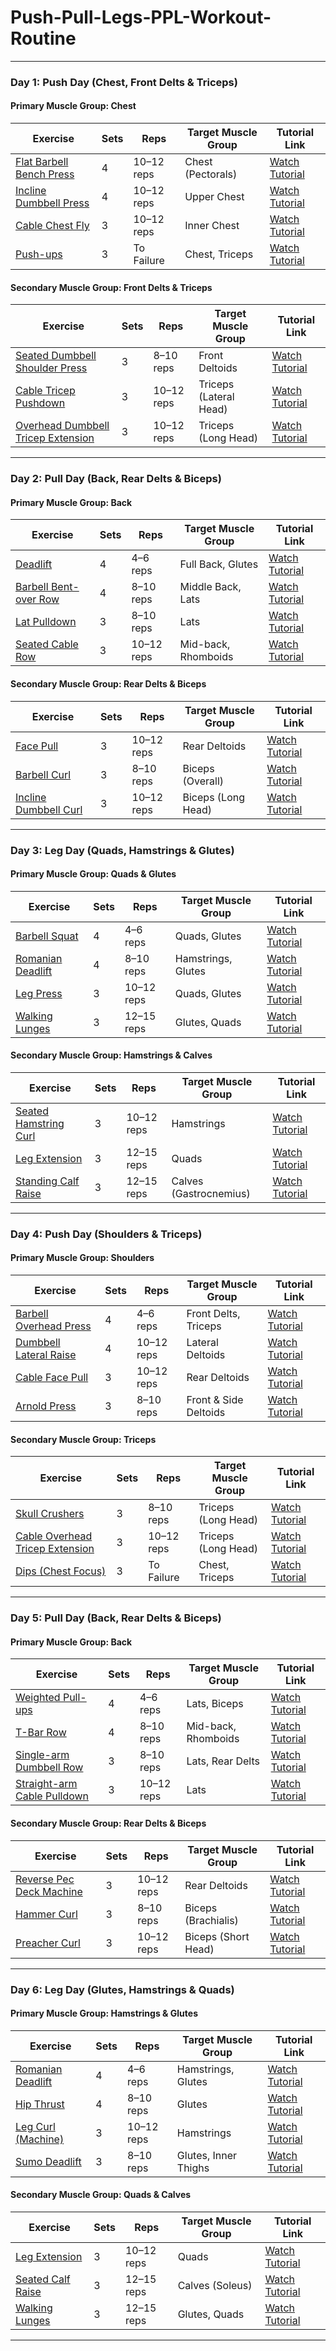 # Push-Pull-Legs-PPL-Workout-Routine
---

### **Day 1: Push Day (Chest, Front Delts & Triceps)**

#### **Primary Muscle Group: Chest**

| Exercise                                                                 | Sets | Reps       | Target Muscle Group | Tutorial Link                                                 |
| ------------------------------------------------------------------------ | ---- | ---------- | ------------------- | ------------------------------------------------------------- |
| [Flat Barbell Bench Press](Exercises/Chest.md#1-flat-barbell-bench-press) | 4    | 10–12 reps | Chest (Pectorals)   | [Watch Tutorial](https://youtu.be/4Y2ZdHCOXok?si=Se6cFojWz1Y7olXI) |
| [Incline Dumbbell Press](Exercises/Chest.md#2-incline-dumbbell-press)     | 4    | 10–12 reps | Upper Chest         | [Watch Tutorial](https://youtu.be/QsYre__-aro?si=NHXDClYWcp9H900S) |
| [Cable Chest Fly](Exercises/Chest.md#3-cablemachine-chest-fly)            | 3    | 10–12 reps | Inner Chest         | [Watch Tutorial](https://www.youtube.com/watch?v=mLgYNdxj-Vw) |
| [Push-ups](Exercises/Chest.md#4-push-ups)                                 | 3    | To Failure | Chest, Triceps      | [Watch Tutorial](https://youtube.com/shorts/GHJgsTIW_bQ?si=fNzWW9uSUVGdXhi3) |

#### **Secondary Muscle Group: Front Delts & Triceps**

| Exercise                                                                                  | Sets | Reps       | Target Muscle Group    | Tutorial Link                                                 |
| ----------------------------------------------------------------------------------------- | ---- | ---------- | ---------------------- | ------------------------------------------------------------- |
| [Seated Dumbbell Shoulder Press](Exercises/Shoulder.md#1-seated-dumbbell-shoulder-press)  | 3    | 8–10 reps  | Front Deltoids         | [Watch Tutorial](https://www.youtube.com/shorts/k6tzKisR3NY) |
| [Cable Tricep Pushdown](Exercises/Triceps.md#1-cable-tricep-pushdown)                     | 3    | 10–12 reps | Triceps (Lateral Head) | [Watch Tutorial](https://www.youtube.com/watch?v=_w-HpW70nSQ) |
| [Overhead Dumbbell Tricep Extension](Exercises/Triceps.md#2-overhead-dumbbell-tricep-extension) | 3    | 10–12 reps | Triceps (Long Head)    | [Watch Tutorial](https://www.youtube.com/watch?v=rqjLV14AeiU) |

---

### **Day 2: Pull Day (Back, Rear Delts & Biceps)**

#### **Primary Muscle Group: Back**

| Exercise                                                                 | Sets | Reps       | Target Muscle Group | Tutorial Link                                                 |
| ------------------------------------------------------------------------ | ---- | ---------- | ------------------- | ------------------------------------------------------------- |
| [Deadlift](Exercises/Back.md#1-deadlift)                                 | 4    | 4–6 reps   | Full Back, Glutes   | [Watch Tutorial](https://www.youtube.com/watch?v=ZaTM37cfiDs) |
| [Barbell Bent-over Row](Exercises/Back.md#2-barbell-bent-over-row)       | 4    | 8–10 reps  | Middle Back, Lats   | [Watch Tutorial](https://www.youtube.com/watch?v=wdMkA0F5eww) |
| [Lat Pulldown](Exercises/Back.md#3-lat-pulldown)                         | 3    | 8–10 reps  | Lats                | [Watch Tutorial](https://www.youtube.com/watch?v=AOpi-p0cJkc) |
| [Seated Cable Row](Exercises/Back.md#5-seated-cable-row)                 | 3    | 10–12 reps | Mid-back, Rhomboids | [Watch Tutorial](https://www.youtube.com/watch?v=xQNrFHEMhI4) |

#### **Secondary Muscle Group: Rear Delts & Biceps**

| Exercise                                                                 | Sets | Reps       | Target Muscle Group | Tutorial Link                                                 |
| ------------------------------------------------------------------------ | ---- | ---------- | ------------------- | ------------------------------------------------------------- |
| [Face Pull](Exercises/Shoulder.md#5-cable-face-pull-also-covers-face-pull) | 3    | 10–12 reps | Rear Deltoids       | [Watch Tutorial](https://www.youtube.com/watch?v=V8dZ3pyiCBo) |
| [Barbell Curl](Exercises/Biceps.md#1-barbell-curl)                       | 3    | 8–10 reps  | Biceps (Overall)    | [Watch Tutorial](https://www.youtube.com/watch?v=JJB8XgKltA8) |
| [Incline Dumbbell Curl](Exercises/Biceps.md#2-incline-dumbbell-curl)      | 3    | 10–12 reps | Biceps (Long Head)  | [Watch Tutorial](https://www.youtube.com/watch?v=ESppyBlP958) |

---

### **Day 3: Leg Day (Quads, Hamstrings & Glutes)**

#### **Primary Muscle Group: Quads & Glutes**

| Exercise                                                                 | Sets | Reps       | Target Muscle Group | Tutorial Link                                                 |
| ------------------------------------------------------------------------ | ---- | ---------- | ------------------- | ------------------------------------------------------------- |
| [Barbell Squat](Exercises/Quads%20&%20Glutes.md#1-barbell-squat)         | 4    | 4–6 reps   | Quads, Glutes       | [Watch Tutorial](https://www.youtube.com/watch?v=gcNh17Ckjgg) |
| [Romanian Deadlift](Exercises/Quads%20&%20Glutes.md#2-romanian-deadlift-rdl) | 4    | 8–10 reps  | Hamstrings, Glutes  | [Watch Tutorial](https://www.youtube.com/shorts/Wou9zVQrAfs) |
| [Leg Press](Exercises/Quads%20&%20Glutes.md#3-leg-press)                 | 3    | 10–12 reps | Quads, Glutes       | [Watch Tutorial](https://www.youtube.com/shorts/nDh_BlnLCGc) |
| [Walking Lunges](Exercises/Quads%20&%20Glutes.md#4-walking-lunges)       | 3    | 12–15 reps | Glutes, Quads       | [Watch Tutorial](https://www.youtube.com/watch?v=wrwwXE_x-pQ) |

#### **Secondary Muscle Group: Hamstrings & Calves**

| Exercise                                                                 | Sets | Reps       | Target Muscle Group    | Tutorial Link                                                 |
| ------------------------------------------------------------------------ | ---- | ---------- | ---------------------- | ------------------------------------------------------------- |
| [Seated Hamstring Curl](Exercises/Hamstrings.md#1-seated-hamstring-curl) | 3    | 10–12 reps | Hamstrings             | [Watch Tutorial](https://www.youtube.com/shorts/_lgE0gPvbik) |
| [Leg Extension](Exercises/Quads%20&%20Glutes.md#7-leg-extension)         | 3    | 12–15 reps | Quads                  | [Watch Tutorial](https://www.youtube.com/shorts/d3d2yz7V26c) |
| [Standing Calf Raise](Exercises/Calves.md#1-standing-calf-raise)         | 3    | 12–15 reps | Calves (Gastrocnemius) | [Watch Tutorial](https://www.youtube.com/shorts/baEXLy09Ncc) |

---

### **Day 4: Push Day (Shoulders & Triceps)**

#### **Primary Muscle Group: Shoulders**

| Exercise                                                                 | Sets | Reps       | Target Muscle Group   | Tutorial Link                                                 |
| ------------------------------------------------------------------------ | ---- | ---------- | --------------------- | ------------------------------------------------------------- |
| [Barbell Overhead Press](Exercises/Shoulder.md#4-barbell-overhead-press) | 4    | 4–6 reps   | Front Delts, Triceps  | [Watch Tutorial](https://www.youtube.com/watch?v=2yjwXTZQDDI) |
| [Dumbbell Lateral Raise](Exercises/Shoulder.md#2-dumbbell-lateral-raise) | 4    | 10–12 reps | Lateral Deltoids      | [Watch Tutorial](https://www.youtube.com/watch?v=kDqklk1ZESo) |
| [Cable Face Pull](Exercises/Shoulder.md#5-cable-face-pull-also-covers-face-pull) | 3    | 10–12 reps | Rear Deltoids         | [Watch Tutorial](https://www.youtube.com/watch?v=rep-qVOkqgk) |
| [Arnold Press](Exercises/Shoulder.md#3-arnold-press)                     | 3    | 8–10 reps  | Front & Side Deltoids | [Watch Tutorial](https://www.youtube.com/watch?v=vj2w851ZHRM) |

#### **Secondary Muscle Group: Triceps**

| Exercise                                                                                  | Sets | Reps       | Target Muscle Group | Tutorial Link                                                 |
| ----------------------------------------------------------------------------------------- | ---- | ---------- | ------------------- | ------------------------------------------------------------- |
| [Skull Crushers](Exercises/Triceps.md#3-skull-crushers-lying-tricep-extensions)           | 3    | 8–10 reps  | Triceps (Long Head) | [Watch Tutorial](https://www.youtube.com/watch?v=d_KZxkY_0cM) |
| [Cable Overhead Tricep Extension](Exercises/Triceps.md#4-cable-overhead-tricep-extension) | 3    | 10–12 reps | Triceps (Long Head) | [Watch Tutorial](https://www.youtube.com/watch?v=6SS6K3lAwZ8) |
| [Dips (Chest Focus)](Exercises/Chest.md#5-dips-chest-focus)                              | 3    | To Failure | Chest, Triceps      | [Watch Tutorial](https://www.youtube.com/watch?v=2z8JmcrW-As) |

---

### **Day 5: Pull Day (Back, Rear Delts & Biceps)**

#### **Primary Muscle Group: Back**

| Exercise                                                                 | Sets | Reps       | Target Muscle Group | Tutorial Link                                                 |
| ------------------------------------------------------------------------ | ---- | ---------- | ------------------- | ------------------------------------------------------------- |
| [Weighted Pull-ups](Exercises/Back.md#4-pull-ups--weighted-pull-ups)     | 4    | 4–6 reps   | Lats, Biceps        | [Watch Tutorial](https://www.youtube.com/watch?v=eGo4IYlbE5g) |
| [T-Bar Row](Exercises/Back.md#6-t-bar-row)                               | 4    | 8–10 reps  | Mid-back, Rhomboids | [Watch Tutorial](https://www.youtube.com/watch?v=nCQGQ5qBQTA) |
| [Single-arm Dumbbell Row](Exercises/Back.md#7-single-arm-dumbbell-row)   | 3    | 8–10 reps  | Lats, Rear Delts    | [Watch Tutorial](https://www.youtube.com/watch?v=pYcpY20QaE8) |
| [Straight-arm Cable Pulldown](Exercises/Back.md#8-straight-arm-cable-pulldown) | 3    | 10–12 reps | Lats                | [Watch Tutorial](https://www.youtube.com/watch?v=pj1YjzAyLNM) |

#### **Secondary Muscle Group: Rear Delts & Biceps**

| Exercise                                                                 | Sets | Reps       | Target Muscle Group | Tutorial Link                                                 |
| ------------------------------------------------------------------------ | ---- | ---------- | ------------------- | ------------------------------------------------------------- |
| [Reverse Pec Deck Machine](Exercises/Shoulder.md#6-reverse-pec-deck-machine-rear-delt-fly) | 3    | 10–12 reps | Rear Deltoids       | [Watch Tutorial](https://www.youtube.com/watch?v=EaWjrkMuBCc) |
| [Hammer Curl](Exercises/Biceps.md#3-hammer-curl)                         | 3    | 8–10 reps  | Biceps (Brachialis) | [Watch Tutorial](https://www.youtube.com/watch?v=TwD-YGVP4Bk) |
| [Preacher Curl](Exercises/Biceps.md#4-preacher-curl)                     | 3    | 10–12 reps | Biceps (Short Head) | [Watch Tutorial](https://www.youtube.com/watch?v=vgDmwQioykc) |

---

### **Day 6: Leg Day (Glutes, Hamstrings & Quads)**

#### **Primary Muscle Group: Hamstrings & Glutes**

| Exercise                                                                 | Sets | Reps       | Target Muscle Group  | Tutorial Link                                                 |
| ------------------------------------------------------------------------ | ---- | ---------- | -------------------- | ------------------------------------------------------------- |
| [Romanian Deadlift](Exercises/Quads%20&%20Glutes.md#2-romanian-deadlift-rdl) | 4    | 4–6 reps   | Hamstrings, Glutes   | [Watch Tutorial](https://youtu.be/_oyxCn2iSjU?si=BFtFFRdCBDcrWm8U) |
| [Hip Thrust](Exercises/Quads%20&%20Glutes.md#5-hip-thrust)               | 4    | 8–10 reps  | Glutes               | [Watch Tutorial](https://youtube.com/shorts/96uDbymTaHM?si=1e4QZ7bwWfbHmgrO) |
| [Leg Curl (Machine)](Exercises/Hamstrings.md#2-leg-curl-machine)         | 3    | 10–12 reps | Hamstrings           | [Watch Tutorial](https://youtube.com/shorts/_lgE0gPvbik?si=gTKqG2Hp8oPdVg4O) |
| [Sumo Deadlift](Exercises/Quads%20&%20Glutes.md#6-sumo-deadlift)         | 3    | 8–10 reps  | Glutes, Inner Thighs | [Watch Tutorial](https://youtu.be/XsrD5y8EIKU?si=bZVZRGrgtVSffxdc) |

#### **Secondary Muscle Group: Quads & Calves**

| Exercise                                                                 | Sets | Reps       | Target Muscle Group | Tutorial Link                                                 |
| ------------------------------------------------------------------------ | ---- | ---------- | ------------------- | ------------------------------------------------------------- |
| [Leg Extension](Exercises/Quads%20&%20Glutes.md#7-leg-extension)         | 3    | 10–12 reps | Quads               | [Watch Tutorial](https://youtube.com/shorts/d3d2yz7V26c?si=0AEejqcc3ALEIDWf) |
| [Seated Calf Raise](Exercises/Calves.md#2-seated-calf-raise)             | 3    | 12–15 reps | Calves (Soleus)     | [Watch Tutorial](https://youtu.be/3ZRe_QpvRPg?si=vegYULDSv2OdR6jS) |
| [Walking Lunges](Exercises/Quads%20&%20Glutes.md#4-walking-lunges)       | 3    | 12–15 reps | Glutes, Quads       | [Watch Tutorial](https://www.youtube.com/watch?v=wrwwXE_x-pQ) |

---


